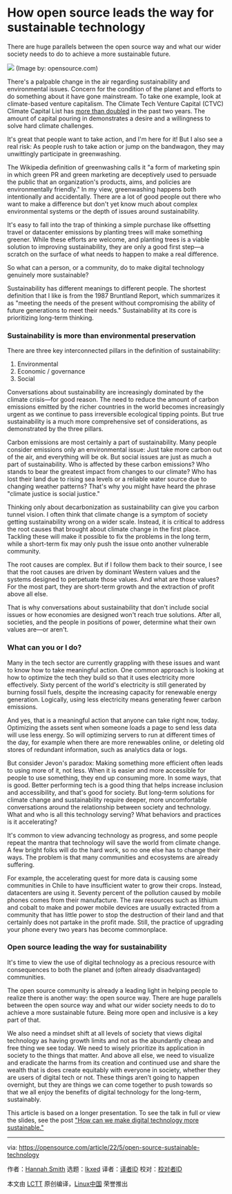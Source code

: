 [#]: subject: "How open source leads the way for sustainable technology"
[#]: via: "https://opensource.com/article/22/5/open-source-sustainable-technology"
[#]: author: "Hannah Smith https://opensource.com/users/hanopcan"
[#]: collector: "lkxed"
[#]: translator: " "
[#]: reviewer: " "
[#]: publisher: " "
[#]: url: " "

How open source leads the way for sustainable technology
======
There are huge parallels between the open source way and what our wider society needs to do to achieve a more sustainable future.

![][1]
(Image by: opensource.com)

There's a palpable change in the air regarding sustainability and environmental issues. Concern for the condition of the planet and efforts to do something about it have gone mainstream. To take one example, look at climate-based venture capitalism. The Climate Tech Venture Capital (CTVC) Climate Capital List has [more than doubled][2] in the past two years. The amount of capital pouring in demonstrates a desire and a willingness to solve hard climate challenges.

It's great that people want to take action, and I'm here for it! But I also see a real risk: As people rush to take action or jump on the bandwagon, they may unwittingly participate in greenwashing.

The Wikipedia definition of greenwashing calls it "a form of marketing spin in which green PR and green marketing are deceptively used to persuade the public that an organization's products, aims, and policies are environmentally friendly." In my view, greenwashing happens both intentionally and accidentally. There are a lot of good people out there who want to make a difference but don't yet know much about complex environmental systems or the depth of issues around sustainability.

It's easy to fall into the trap of thinking a simple purchase like offsetting travel or datacenter emissions by planting trees will make something greener. While these efforts are welcome, and planting trees is a viable solution to improving sustainability, they are only a good first step—a scratch on the surface of what needs to happen to make a real difference.

So what can a person, or a community, do to make digital technology genuinely more sustainable?

Sustainability has different meanings to different people. The shortest definition that I like is from the 1987 Bruntland Report, which summarizes it as "meeting the needs of the present without compromising the ability of future generations to meet their needs." Sustainability at its core is prioritizing long-term thinking.

### Sustainability is more than environmental preservation

There are three key interconnected pillars in the definition of sustainability:

1. Environmental
2. Economic / governance
3. Social

Conversations about sustainability are increasingly dominated by the climate crisis—for good reason. The need to reduce the amount of carbon emissions emitted by the richer countries in the world becomes increasingly urgent as we continue to pass irreversible ecological tipping points. But true sustainability is a much more comprehensive set of considerations, as demonstrated by the three pillars.

Carbon emissions are most certainly a part of sustainability. Many people consider emissions only an environmental issue: Just take more carbon out of the air, and everything will be ok. But social issues are just as much a part of sustainability. Who is affected by these carbon emissions? Who stands to bear the greatest impact from changes to our climate? Who has lost their land due to rising sea levels or a reliable water source due to changing weather patterns? That's why you might have heard the phrase "climate justice is social justice."

Thinking only about decarbonization as sustainability can give you carbon tunnel vision. I often think that climate change is a symptom of society getting sustainability wrong on a wider scale. Instead, it is critical to address the root causes that brought about climate change in the first place. Tackling these will make it possible to fix the problems in the long term, while a short-term fix may only push the issue onto another vulnerable community.

The root causes are complex. But if I follow them back to their source, I see that the root causes are driven by dominant Western values and the systems designed to perpetuate those values. And what are those values? For the most part, they are short-term growth and the extraction of profit above all else.

That is why conversations about sustainability that don't include social issues or how economies are designed won't reach true solutions. After all, societies, and the people in positions of power, determine what their own values are—or aren't.

### What can you or I do?

Many in the tech sector are currently grappling with these issues and want to know how to take meaningful action. One common approach is looking at how to optimize the tech they build so that it uses electricity more effectively. Sixty percent of the world's electricity is still generated by burning fossil fuels, despite the increasing capacity for renewable energy generation. Logically, using less electricity means generating fewer carbon emissions.

And yes, that is a meaningful action that anyone can take right now, today. Optimizing the assets sent when someone loads a page to send less data will use less energy. So will optimizing servers to run at different times of the day, for example when there are more renewables online, or deleting old stores of redundant information, such as analytics data or logs.

But consider Jevon's paradox: Making something more efficient often leads to using more of it, not less. When it is easier and more accessible for people to use something, they end up consuming more. In some ways, that is good. Better performing tech is a good thing that helps increase inclusion and accessibility, and that's good for society. But long-term solutions for climate change and sustainability require deeper, more uncomfortable conversations around the relationship between society and technology. What and who is all this technology serving? What behaviors and practices is it accelerating?

It's common to view advancing technology as progress, and some people repeat the mantra that technology will save the world from climate change. A few bright folks will do the hard work, so no one else has to change their ways. The problem is that many communities and ecosystems are already suffering.

For example, the accelerating quest for more data is causing some communities in Chile to have insufficient water to grow their crops. Instead, datacenters are using it. Seventy percent of the pollution caused by mobile phones comes from their manufacture. The raw resources such as lithium and cobalt to make and power mobile devices are usually extracted from a community that has little power to stop the destruction of their land and that certainly does not partake in the profit made. Still, the practice of upgrading your phone every two years has become commonplace.

### Open source leading the way for sustainability

It's time to view the use of digital technology as a precious resource with consequences to both the planet and (often already disadvantaged) communities.

The open source community is already a leading light in helping people to realize there is another way: the open source way. There are huge parallels between the open source way and what our wider society needs to do to achieve a more sustainable future. Being more open and inclusive is a key part of that.

We also need a mindset shift at all levels of society that views digital technology as having growth limits and not as the abundantly cheap and free thing we see today. We need to wisely prioritize its application in society to the things that matter. And above all else, we need to visualize and eradicate the harms from its creation and continued use and share the wealth that is does create equitably with everyone in society, whether they are users of digital tech or not. These things aren’t going to happen overnight, but they are things we can come together to push towards so that we all enjoy the benefits of digital technology for the long-term, sustainably.

This article is based on a longer presentation. To see the talk in full or view the slides, see the post ["How can we make digital technology more sustainable."][3]

--------------------------------------------------------------------------------

via: https://opensource.com/article/22/5/open-source-sustainable-technology

作者：[Hannah Smith][a]
选题：[lkxed][b]
译者：[译者ID](https://github.com/译者ID)
校对：[校对者ID](https://github.com/校对者ID)

本文由 [LCTT](https://github.com/LCTT/TranslateProject) 原创编译，[Linux中国](https://linux.cn/) 荣誉推出

[a]: https://opensource.com/users/hanopcan
[b]: https://github.com/lkxed
[1]: https://opensource.com/sites/default/files/pictures/green-780x400.jpg
[2]: https://climatetechvc.substack.com/p/-a-running-list-of-climate-tech-vcs?s=w
[3]: https://opcan.co.uk/talk/wordfest-live-2022
